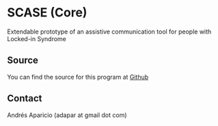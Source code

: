 # SCASE (Core)

Extendable prototype of an assistive communication tool for people with Locked-in Syndrome

## Source

You can find the source for this program at [Github](https://github.com/adapar/scase-core)

## Contact

Andrés Aparicio (adapar at gmail dot com)

